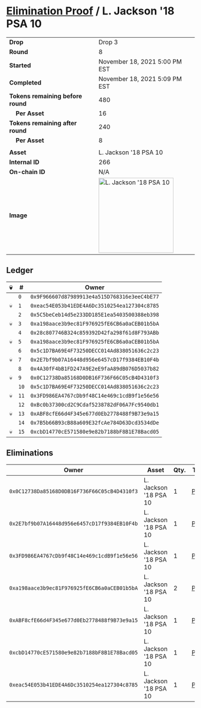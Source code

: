 # [Elimination Proof](./readme.md) / L. Jackson &#039;18 PSA 10

|||
|---|---|
| **Drop** | Drop 3 |
| **Round** | 8 |
| **Started** | November 18, 2021 5:00 PM EST |
| **Completed** | November 18, 2021 5:09 PM EST |
| **Tokens remaining before round** | 480 |
| **&nbsp;&nbsp;&nbsp;&nbsp;Per Asset** | 16 |
| **Tokens remaining after round** | 240 |
| **&nbsp;&nbsp;&nbsp;&nbsp;Per Asset** | 8 |
| | |
| **Asset** | L. Jackson &#039;18 PSA 10 |
| **Internal ID** | 266 |
| **On-chain ID** | N/A |
| **Image** | <img src="https://tcdn.blokpax.com/94d9199b-dc5f-4fe4-91ba-b81ce1319327/d3a9a9699c2292f69a8d394a29f43b4120197cd5846dab14227be35c980e642d.jpg" height="200" alt="L. Jackson &#039;18 PSA 10" /> |

## Ledger

| 💀 | # | Owner |
| --- | --- | --- |
|  | `0` | `0x9F966607d87989913e4a515D768316e3eeC4bE77` |
| 💀 | `1` | `0xeac54E053b41EDE4A6Dc3510254ea127304c8785` |
|  | `2` | `0x5C5beCeb14d5e233DD185E1ea5403500388eb398` |
| 💀 | `3` | `0xa198aace3b9ec81F976925fE6CB6a0aCEB01b5bA` |
|  | `4` | `0x28c807746B324c859392D42fa298f61d8F793ABb` |
| 💀 | `5` | `0xa198aace3b9ec81F976925fE6CB6a0aCEB01b5bA` |
|  | `6` | `0x5c1D7BA69E4F73250DECC014Ad838051636c2c23` |
| 💀 | `7` | `0x2E7bf9b07A16448d956e6457cD17f9384EB10F4b` |
|  | `8` | `0x4A30fF4bB1FD247A9E2eE9faA89dB076D5037b82` |
| 💀 | `9` | `0x0C12738Da85168D0DB16F736F66C05cB4D4310f3` |
|  | `10` | `0x5c1D7BA69E4F73250DECC014Ad838051636c2c23` |
| 💀 | `11` | `0x3FD986EA4767cDb9f48C14e469c1cdB9f1e56e56` |
|  | `12` | `0xBc0b37300cd2C9Cdaf5238782dF06A7Fc9540db1` |
| 💀 | `13` | `0xABF8cfE66d4F345e677d0Eb2778488f9B73e9a15` |
|  | `14` | `0x7B5b66B93cB88a609E32fcAe784D63Dcd3534dDe` |
| 💀 | `15` | `0xcbD14770cE571580e9e82b7188bF8B1E78Bacd05` |


## Eliminations

| Owner | Asset | Qty. | Transaction |
| --- | --- | --- | --- |
| `0x0C12738Da85168D0DB16F736F66C05cB4D4310f3` | L. Jackson '18 PSA 10 | 1 | [Polygonscan](https://polygonscan.com/tx/0x012c96ba23b3f56b6ca1b489349c9528cf5fcd845238e55b34664db48f726078) |
| `0x2E7bf9b07A16448d956e6457cD17f9384EB10F4b` | L. Jackson '18 PSA 10 | 1 | [Polygonscan](https://polygonscan.com/tx/0x3ec108f155dc25033f6e8395cd6c24136b45e0ecd38c016013411f613489dc85) |
| `0x3FD986EA4767cDb9f48C14e469c1cdB9f1e56e56` | L. Jackson '18 PSA 10 | 1 | [Polygonscan](https://polygonscan.com/tx/0x06b67441195d9d10f38467fc86b1b6ba1a90c413a785685787ce8e075d0e10c4) |
| `0xa198aace3b9ec81F976925fE6CB6a0aCEB01b5bA` | L. Jackson '18 PSA 10 | 2 | [Polygonscan](https://polygonscan.com/tx/0xeb5114f6800f8114051922ec4e3987d98acd960b05e439c36fbf05f2ad2bdb7a) |
| `0xABF8cfE66d4F345e677d0Eb2778488f9B73e9a15` | L. Jackson '18 PSA 10 | 1 | [Polygonscan](https://polygonscan.com/tx/0x76130bbdc4309f89499a59b902cf849623a3e6c9c84fef81729e1e347a7decad) |
| `0xcbD14770cE571580e9e82b7188bF8B1E78Bacd05` | L. Jackson '18 PSA 10 | 1 | [Polygonscan](https://polygonscan.com/tx/0x4a538670cfe634d5e5d97c253e15b6d9ea4a2c659e981b964e70ca6dd730e0a9) |
| `0xeac54E053b41EDE4A6Dc3510254ea127304c8785` | L. Jackson '18 PSA 10 | 1 | [Polygonscan](https://polygonscan.com/tx/0xfb85e1a64d07fc4f0fbdc47fad080a23ab498f05808e39c428425e4a6f065bb6) |
